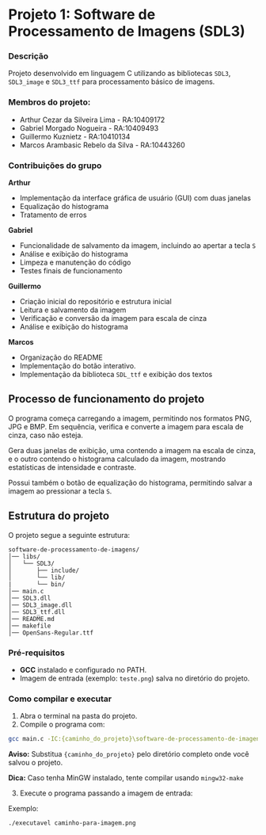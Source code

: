 # Projeto 1: Software de Processamento de Imagens (SDL3)

### Descrição
Projeto desenvolvido em linguagem C utilizando as bibliotecas `SDL3`, `SDL3_image` e `SDL3_ttf` para processamento básico de imagens.

### Membros do projeto:

- Arthur Cezar da Silveira Lima - RA:10409172
- Gabriel Morgado Nogueira - RA:10409493
- Guillermo Kuznietz - RA:10410134
- Marcos Arambasic Rebelo da Silva - RA:10443260

### Contribuições do grupo
**Arthur** 
- Implementação da interface gráfica de usuário (GUI) com duas janelas
- Equalização do histograma  
- Tratamento de erros

**Gabriel**
- Funcionalidade de salvamento da imagem, incluindo ao apertar a tecla `S`
- Análise e exibição do histograma
- Limpeza e manutenção do código
- Testes finais de funcionamento

**Guillermo**
- Criação inicial do repositório e estrutura inicial
- Leitura e salvamento da imagem
- Verificação e conversão da imagem para escala de cinza
- Análise e exibição do histograma

**Marcos**
- Organização do README
- Implementação do botão interativo.
- Implementação da biblioteca `SDL_ttf` e exibição dos textos

## Processo de funcionamento do projeto
O programa começa carregando a imagem, permitindo nos formatos PNG, JPG e BMP. Em sequência, verifica e converte a imagem para escala de cinza, caso não esteja.

Gera duas janelas de exibição, uma contendo a imagem na escala de cinza, e o outro contendo o histograma calculado da imagem, mostrando estatísticas de intensidade e contraste. 

Possui também o botão de equalização do histograma, permitindo salvar a imagem ao pressionar a tecla `S`.


## Estrutura do projeto
O projeto segue a seguinte estrutura:
```
software-de-processamento-de-imagens/
│── libs/
│   └── SDL3/
│       ├── include/
│       └── lib/
|       └── bin/
│── main.c
│── SDL3.dll
│── SDL3_image.dll
│── SDL3_ttf.dll
│── README.md
│── makefile
│── OpenSans-Regular.ttf
```

### Pré-requisitos

- **GCC** instalado e configurado no PATH.
- Imagem de entrada (exemplo: `teste.png`) salva no diretório do projeto.

### Como compilar e executar

1. Abra o terminal na pasta do projeto.
2. Compile o programa com:

```bash
gcc main.c -IC:{caminho_do_projeto}\software-de-processamento-de-imagens\libs\SDL3\include -o executavel -LC:{caminho_do_projeto}\software-de-processamento-de-imagens\libs\SDL3\lib -lSDL3 -lSDL3_image -lSDL3_ttf
```


**Aviso:** Substitua `{caminho_do_projeto}` pelo diretório completo onde você salvou o projeto.

**Dica:** Caso tenha MinGW instalado, tente compilar usando `mingw32-make`

3. Execute o programa passando a imagem de entrada:

Exemplo:
```
./executavel caminho-para-imagem.png
```
